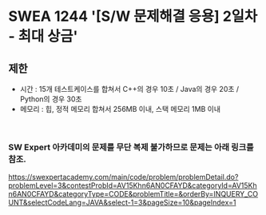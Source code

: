 # SWEA 1244 '[S/W 문제해결 응용] 2일차 - 최대 상금'

## 제한
- 시간 : 15개 테스트케이스를 합쳐서 C++의 경우 10초 / Java의 경우 20초 / Python의 경우 30초
- 메모리 : 힙, 정적 메모리 합쳐서 256MB 이내, 스택 메모리 1MB 이내

<br>

### SW Expert 아카데미의 문제를 무단 복제 불가하므로 문제는 아래 링크를 참조.
https://swexpertacademy.com/main/code/problem/problemDetail.do?problemLevel=3&contestProbId=AV15Khn6AN0CFAYD&categoryId=AV15Khn6AN0CFAYD&categoryType=CODE&problemTitle=&orderBy=INQUERY_COUNT&selectCodeLang=JAVA&select-1=3&pageSize=10&pageIndex=1